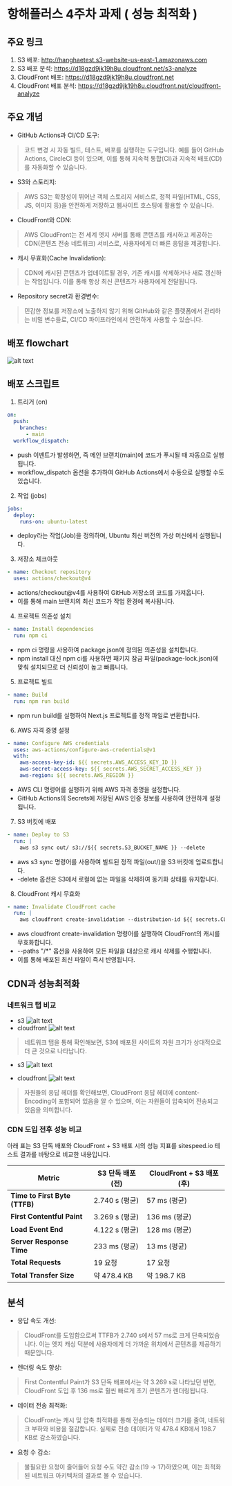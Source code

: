 # 항해플러스 4주차 과제 ( 성능 최적화 )

## 주요 링크

1. S3 배포: http://hanghaetest.s3-website-us-east-1.amazonaws.com
2. S3 배포 분석: https://d18gzd9jk19h8u.cloudfront.net/s3-analyze
3. CloudFront 배포: https://d18gzd9jk19h8u.cloudfront.net
4. CloudFront 배포 분석: https://d18gzd9jk19h8u.cloudfront.net/cloudfront-analyze

## 주요 개념

- GitHub Actions과 CI/CD 도구:

> 코드 변경 시 자동 빌드, 테스트, 배포를 실행하는 도구입니다. 예를 들어 GitHub Actions, CircleCI 등이 있으며, 이를 통해 지속적 통합(CI)과 지속적 배포(CD)를 자동화할 수 있습니다.

- S3와 스토리지:

> AWS S3는 확장성이 뛰어난 객체 스토리지 서비스로, 정적 파일(HTML, CSS, JS, 이미지 등)을 안전하게 저장하고 웹사이트 호스팅에 활용할 수 있습니다.

- CloudFront와 CDN:

> AWS CloudFront는 전 세계 엣지 서버를 통해 콘텐츠를 캐시하고 제공하는 CDN(콘텐츠 전송 네트워크) 서비스로, 사용자에게 더 빠른 응답을 제공합니다.

- 캐시 무효화(Cache Invalidation):

> CDN에 캐시된 콘텐츠가 업데이트될 경우, 기존 캐시를 삭제하거나 새로 갱신하는 작업입니다. 이를 통해 항상 최신 콘텐츠가 사용자에게 전달됩니다.

- Repository secret과 환경변수:

> 민감한 정보를 저장소에 노출하지 않기 위해 GitHub와 같은 플랫폼에서 관리하는 비밀 변수들로, CI/CD 파이프라인에서 안전하게 사용할 수 있습니다.

## 배포 flowchart

![alt text](image-4.png)

## 배포 스크립트

1. 트리거 (on)

```yaml
on:
  push:
    branches:
      - main
  workflow_dispatch:
```

- push 이벤트가 발생하면, 즉 메인 브랜치(main)에 코드가 푸시될 때 자동으로 실행됩니다.
- workflow_dispatch 옵션을 추가하여 GitHub Actions에서 수동으로 실행할 수도 있습니다.

2. 작업 (jobs)

```yaml
jobs:
  deploy:
    runs-on: ubuntu-latest
```

- deploy라는 작업(Job)을 정의하며, Ubuntu 최신 버전의 가상 머신에서 실행됩니다.

3. 저장소 체크아웃

```yaml
- name: Checkout repository
  uses: actions/checkout@v4
```

- actions/checkout@v4를 사용하여 GitHub 저장소의 코드를 가져옵니다.
- 이를 통해 main 브랜치의 최신 코드가 작업 환경에 복사됩니다.

4. 프로젝트 의존성 설치

```yaml
- name: Install dependencies
  run: npm ci
```

- npm ci 명령을 사용하여 package.json에 정의된 의존성을 설치합니다.
- npm install 대신 npm ci를 사용하면 패키지 잠금 파일(package-lock.json)에 맞춰 설치되므로 더 신뢰성이 높고 빠릅니다.

5. 프로젝트 빌드

```yaml
- name: Build
  run: npm run build
```

- npm run build를 실행하여 Next.js 프로젝트를 정적 파일로 변환합니다.

6. AWS 자격 증명 설정

```yaml
- name: Configure AWS credentials
  uses: aws-actions/configure-aws-credentials@v1
  with:
    aws-access-key-id: ${{ secrets.AWS_ACCESS_KEY_ID }}
    aws-secret-access-key: ${{ secrets.AWS_SECRET_ACCESS_KEY }}
    aws-region: ${{ secrets.AWS_REGION }}
```

- AWS CLI 명령어를 실행하기 위해 AWS 자격 증명을 설정합니다.
- GitHub Actions의 Secrets에 저장된 AWS 인증 정보를 사용하여 안전하게 설정됩니다.

7. S3 버킷에 배포

```yaml
- name: Deploy to S3
  run: |
    aws s3 sync out/ s3://${{ secrets.S3_BUCKET_NAME }} --delete
```

- aws s3 sync 명령어를 사용하여 빌드된 정적 파일(out/)을 S3 버킷에 업로드합니다.
- -delete 옵션은 S3에서 로컬에 없는 파일을 삭제하여 동기화 상태를 유지합니다.

8. CloudFront 캐시 무효화

```yaml
- name: Invalidate CloudFront cache
  run: |
    aws cloudfront create-invalidation --distribution-id ${{ secrets.CLOUDFRONT_DISTRIBUTION_ID }} --paths "/*"
```

- aws cloudfront create-invalidation 명령어를 실행하여 CloudFront의 캐시를 무효화합니다.
- --paths "/\*" 옵션을 사용하여 모든 파일을 대상으로 캐시 삭제를 수행합니다.
- 이를 통해 배포된 최신 파일이 즉시 반영됩니다.

## CDN과 성능최적화

### 네트워크 탭 비교

- s3
  ![alt text](image-1.png)
- cloudfront
  ![alt text](image.png)

> 네트워크 탭을 통해 확인해보면, S3에 배포된 사이트의 자원 크기가 상대적으로 더 큰 것으로 나타납니다.

- s3
  ![alt text](image-2.png)

- cloudfront
  ![alt text](image-3.png)

> 자원들의 응답 헤더를 확인해보면, CloudFront 응답 헤더에 content-Encoding이 포함되어 있음을 알 수 있으며, 이는 자원들이 압축되어 전송되고 있음을 의미합니다.

### CDN 도입 전후 성능 비교

아래 표는 S3 단독 배포와 CloudFront + S3 배포 시의 성능 지표를 sitespeed.io 테스트 결과를 바탕으로 비교한 내용입니다.

| **Metric**                    | **S3 단독 배포** (전) | **CloudFront + S3 배포** (후) |
| ----------------------------- | --------------------- | ----------------------------- |
| **Time to First Byte (TTFB)** | 2.740 s (평균)        | 57 ms (평균)                  |
| **First Contentful Paint**    | 3.269 s (평균)        | 136 ms (평균)                 |
| **Load Event End**            | 4.122 s (평균)        | 128 ms (평균)                 |
| **Server Response Time**      | 233 ms (평균)         | 13 ms (평균)                  |
| **Total Requests**            | 19 요청               | 17 요청                       |
| **Total Transfer Size**       | 약 478.4 KB           | 약 198.7 KB                   |

## 분석

- 응답 속도 개선:

> CloudFront를 도입함으로써 TTFB가 2.740 s에서 57 ms로 크게 단축되었습니다. 이는 엣지 캐싱 덕분에 사용자에게 더 가까운 위치에서 콘텐츠를 제공하기 때문입니다.

- 렌더링 속도 향상:

> First Contentful Paint가 S3 단독 배포에서는 약 3.269 s로 나타났던 반면, CloudFront 도입 후 136 ms로 훨씬 빠르게 초기 콘텐츠가 렌더링됩니다.

- 데이터 전송 최적화:

> CloudFront는 캐시 및 압축 최적화를 통해 전송되는 데이터 크기를 줄여, 네트워크 부하와 비용을 절감합니다. 실제로 전송 데이터가 약 478.4 KB에서 198.7 KB로 감소하였습니다.

- 요청 수 감소:

> 불필요한 요청이 줄어들어 요청 수도 약간 감소(19 → 17)하였으며, 이는 최적화된 네트워크 아키텍처의 결과로 볼 수 있습니다.
